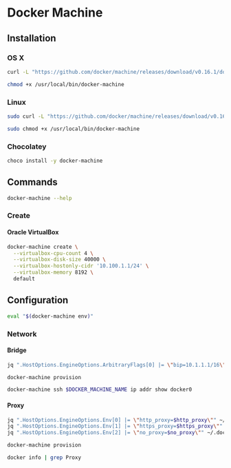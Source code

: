 # Docker Machine

## Installation

### OS X

```sh
curl -L "https://github.com/docker/machine/releases/download/v0.16.1/docker-machine-darwin-x86_64" -o /usr/local/bin/docker-machine
```

```sh
chmod +x /usr/local/bin/docker-machine
```

### Linux

```sh
sudo curl -L "https://github.com/docker/machine/releases/download/v0.16.1/docker-machine-$(uname -s)-$(uname -m)" -o /usr/local/bin/docker-machine
```

```sh
sudo chmod +x /usr/local/bin/docker-machine
```

### Chocolatey

```sh
choco install -y docker-machine
```

## Commands

```sh
docker-machine --help
```

### Create

#### Oracle VirtualBox

```sh
docker-machine create \
  --virtualbox-cpu-count 4 \
  --virtualbox-disk-size 40000 \
  --virtualbox-hostonly-cidr '10.100.1.1/24' \
  --virtualbox-memory 8192 \
  default
```

## Configuration

```sh
eval "$(docker-machine env)"
```

### Network

#### Bridge

```sh
jq ".HostOptions.EngineOptions.ArbitraryFlags[0] |= \"bip=10.1.1.1/16\"" ~/.docker/machine/machines/$DOCKER_MACHINE_NAME/config.json | sponge ~/.docker/machine/machines/$DOCKER_MACHINE_NAME/config.json
```

```sh
docker-machine provision
```

```sh
docker-machine ssh $DOCKER_MACHINE_NAME ip addr show docker0
```

#### Proxy

```sh
jq ".HostOptions.EngineOptions.Env[0] |= \"http_proxy=$http_proxy\"" ~/.docker/machine/machines/$DOCKER_MACHINE_NAME/config.json | sponge ~/.docker/machine/machines/$DOCKER_MACHINE_NAME/config.json
jq ".HostOptions.EngineOptions.Env[1] |= \"https_proxy=$https_proxy\"" ~/.docker/machine/machines/$DOCKER_MACHINE_NAME/config.json | sponge ~/.docker/machine/machines/$DOCKER_MACHINE_NAME/config.json
jq ".HostOptions.EngineOptions.Env[2] |= \"no_proxy=$no_proxy\"" ~/.docker/machine/machines/$DOCKER_MACHINE_NAME/config.json | sponge ~/.docker/machine/machines/$DOCKER_MACHINE_NAME/config.json
```

```sh
docker-machine provision
```

```sh
docker info | grep Proxy
```
